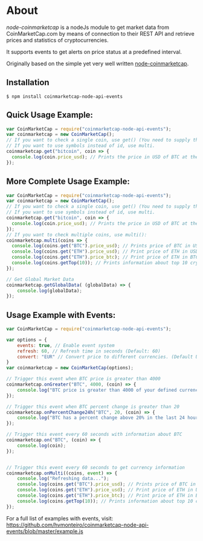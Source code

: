 # About

*node-coinmarketcap* is a nodeJs module to get market data from CoinMarketCap.com by means of connection to their REST API and retrieve prices and statistics of cryptocurrencies.

It supports events to get alerts on price status at a predefined interval.

Originally based on the simple yet very well written [node-coinmarketcap](https://github.com/Aex12/node-coinmarketcap).

## Installation

```console
$ npm install coinmarketcap-node-api-events
```

## Quick Usage Example:
```js
var CoinMarketCap = require("coinmarketcap-node-api-events");
var coinmarketcap = new CoinMarketCap();
// If you want to check a single coin, use get() (You need to supply the coinmarketcap id of the cryptocurrency, not the symbol)
// If you want to use symbols instead of id, use multi.
coinmarketcap.get("bitcoin", coin => {
  console.log(coin.price_usd); // Prints the price in USD of BTC at the moment.
});
```

## More Complete Usage Example:
```js
var CoinMarketCap = require("coinmarketcap-node-api-events");
var coinmarketcap = new CoinMarketCap();
// If you want to check a single coin, use get() (You need to supply the coinmarketcap id of the cryptocurrency, not the symbol)
// If you want to use symbols instead of id, use multi.
coinmarketcap.get("bitcoin", coin => {
  console.log(coin.price_usd); // Prints the price in USD of BTC at the moment.
});
// If you want to check multiple coins, use multi():
coinmarketcap.multi(coins => {
  console.log(coins.get("BTC").price_usd); // Prints price of BTC in USD
  console.log(coins.get("ETH").price_usd); // Print price of ETH in USD
  console.log(coins.get("ETH").price_btc); // Print price of ETH in BTC
  console.log(coins.getTop(10)); // Prints information about top 10 cryptocurrencies
});

// Get Global Market Data
coinmarketcap.getGlobalData( (globalData) => {
    console.log(globalData);
});
```

## Usage Example with Events:

```js
var CoinMarketCap = require("coinmarketcap-node-api-events");

var options = {
	events: true, // Enable event system
	refresh: 60, // Refresh time in seconds (Default: 60)
	convert: "EUR" // Convert price to different currencies. (Default USD)
}
var coinmarketcap = new CoinMarketCap(options);

// Trigger this event when BTC price is greater than 4000
coinmarketcap.onGreater("BTC", 4000, (coin) => {
	console.log("BTC price is greater than 4000 of your defined currency");
});

// Trigger this event when BTC percent change is greater than 20
coinmarketcap.onPercentChange24h("BTC", 20, (coin) => {
	console.log("BTC has a percent change above 20% in the last 24 hours");
});

// Trigger this event every 60 seconds with information about BTC
coinmarketcap.on("BTC", (coin) => {
	console.log(coin);
});


// Trigger this event every 60 seconds to get currency information
coinmarketcap.onMulti((coins, event) => {
	console.log("Refreshing data...");
    console.log(coins.get("BTC").price_usd); // Prints price of BTC in USD
    console.log(coins.get("ETH").price_usd); // Print price of ETH in USD
    console.log(coins.get("ETH").price_btc); // Print price of ETH in BTC
    console.log(coins.getTop(10)); // Prints information about top 10 cryptocurrencies
});

```
For a full list of examples with events, visit: https://github.com/hvmonteiro/coinmarketcap-node-api-events/blob/master/example.js

